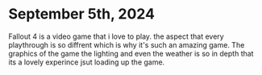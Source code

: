 # September 5th, 2024
Fallout 4 is a video game that i love to play. the aspect that every playthrough is so diffrent which is why it's such an amazing game. The graphics of the game the lighting and even the weather is so in depth that its a lovely experince jsut loading up the game.
